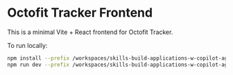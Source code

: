# Octofit Tracker Frontend

This is a minimal Vite + React frontend for Octofit Tracker.

To run locally:

```bash
npm install --prefix /workspaces/skills-build-applications-w-copilot-agent-mode/octofit-tracker/frontend
npm run dev --prefix /workspaces/skills-build-applications-w-copilot-agent-mode/octofit-tracker/frontend
```
